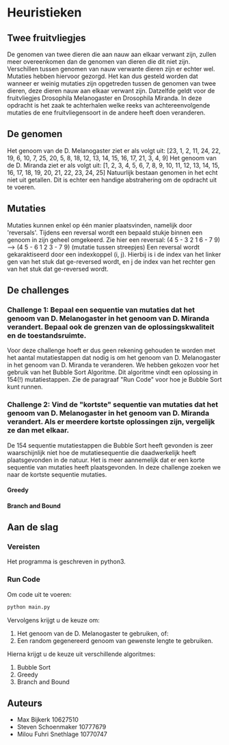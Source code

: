 # Heuristieken

## Twee fruitvliegjes
De genomen van twee dieren die aan nauw aan elkaar verwant zijn, zullen meer overeenkomen dan de genomen van dieren die dit niet zijn.
Verschillen tussen genomen van nauw verwante dieren zijn er echter wel. Mutaties hebben hiervoor gezorgd.
Het kan dus gesteld worden dat wanneer er weinig mutaties zijn opgetreden tussen de genomen van twee dieren, deze dieren nauw aan elkaar verwant zijn.
Datzelfde geldt voor de fruitvliegjes Drosophila Melanogaster en Drosophila Miranda. In deze opdracht is het zaak te achterhalen welke reeks van achtereenvolgende mutaties de ene fruitvliegensoort in de andere heeft doen veranderen.

## De genomen
Het genoom van de D. Melanogaster ziet er als volgt uit: [23, 1, 2, 11, 24, 22, 19, 6, 10, 7, 25, 20, 5, 8, 18, 12, 13, 14, 15, 16, 17, 21, 3, 4, 9]
Het genoom van de D. Miranda ziet er als volgt uit: [1, 2, 3, 4, 5, 6, 7, 8, 9, 10, 11, 12, 13, 14, 15, 16, 17, 18, 19, 20, 21, 22, 23, 24, 25]
Natuurlijk bestaan genomen in het echt niet uit getallen. Dit is echter een handige abstrahering om de opdracht uit te voeren.

## Mutaties
Mutaties kunnen enkel op één manier plaatsvinden, namelijk door 'reversals'.
Tijdens een reversal wordt een bepaald stukje binnen een genoom in zijn geheel omgekeerd.
Zie hier een reversal:
(4 5 - 3 2 1 6 - 7 9) --> (4 5 - 6 1 2 3 - 7 9) (mutatie tussen streepjes)
Een reversal wordt gekaraktiseerd door een indexkoppel (i, j). Hierbij is i de index van het linker gen van het stuk dat ge-reversed wordt, en j de index van het rechter gen van het stuk dat ge-reversed wordt.

## De challenges
### Challenge 1: Bepaal een sequentie van mutaties dat het genoom van D. Melanogaster in het genoom van D. Miranda verandert. Bepaal ook de grenzen van de oplossingskwaliteit en de toestandsruimte.
Voor deze challenge hoeft er dus geen rekening gehouden te worden met het aantal mutatiestappen dat nodig is om het genoom van D. Melanogaster in het genoom van D. Miranda te veranderen.
We hebben gekozen voor het gebruik van het Bubble Sort Algoritme.
Dit algoritme vindt een oplossing in 154(!) mutatiestappen.
Zie de paragraaf "Run Code" voor hoe je Bubble Sort kunt runnen.

### Challenge 2: Vind de "kortste" sequentie van mutaties dat het genoom van D. Melanogaster in het genoom van D. Miranda verandert. Als er meerdere kortste oplossingen zijn, vergelijk ze dan met elkaar.
De 154 sequentie mutatiestappen die Bubble Sort heeft gevonden is zeer waarschijnlijk níet hoe de mutatiesequentie die daadwerkelijk heeft plaatsgevonden in de natuur.
Het is meer aannemelijk dat er een korte sequentie van mutaties heeft plaatsgevonden.
In deze challenge zoeken we naar de kortste sequentie mutaties.

#### Greedy



#### Branch and Bound

## Aan de slag
### Vereisten
Het programma is geschreven in python3.

### Run Code
Om code uit te voeren:
```python
python main.py
```
Vervolgens krijgt u de keuze om:
1. Het genoom van de D. Melanogaster te gebruiken, of:
2. Een random gegenereerd genoom van gewenste lengte te gebruiken.

Hierna krijgt u de keuze uit verschillende algoritmes:
1. Bubble Sort
2. Greedy
3. Branch and Bound

## Auteurs
* Max Bijkerk 10627510
* Steven Schoenmaker 10777679
* Milou Fuhri Snethlage 10770747
